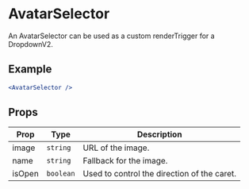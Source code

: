 # AvatarSelector

An AvatarSelector can be used as a custom renderTrigger for a DropdownV2.

## Example

```jsx
<AvatarSelector />
```

## Props

| Prop   | Type      | Description                                 |
| ------ | --------- | ------------------------------------------- |
| image  | `string`  | URL of the image.                           |
| name   | `string`  | Fallback for the image.                     |
| isOpen | `boolean` | Used to control the direction of the caret. |
